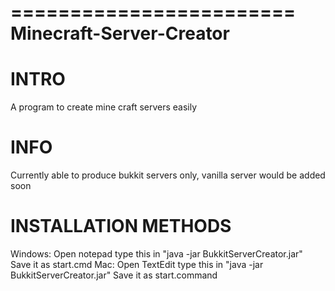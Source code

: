 ========================
Minecraft-Server-Creator
========================

INTRO
=====
A program to create mine craft servers easily

INFO
=====
Currently able to produce bukkit servers only, vanilla server would be added soon

INSTALLATION METHODS
====================

Windows:
    Open notepad
    type this in "java -jar BukkitServerCreator.jar"
    Save it as start.cmd
Mac:
    Open TextEdit
    type this in "java -jar BukkitServerCreator.jar"
    Save it as start.command

